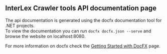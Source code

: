 ## InterLex Crawler tools API documentation page
The api documentation is generated using the docfx documentation tool for .NET projects.  
To view the documentation you can run `docfx docfx.json --serve` and browse the website on localhost:8080.  

For more information on docfx check the [Getting Started with DocFX](https://dotnet.github.io/docfx/tutorial/docfx_getting_started.html) page.
